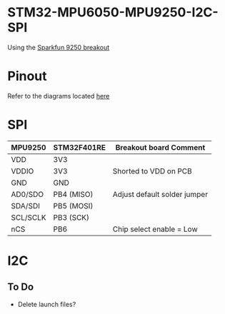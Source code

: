 # STM32-MPU6050-MPU9250-I2C-SPI

Using the [Sparkfun 9250 breakout](https://www.sparkfun.com/products/retired/13762?_ga=2.119791887.628539036.1650944818-860039329.1650581197)


# Pinout
Refer to the diagrams located [here](https://os.mbed.com/platforms/ST-Nucleo-F401RE/)


# SPI
| MPU9250  	| STM32F401RE 	| Breakout board Comment       	|
|----------	|-------------	|------------------------------	|
| VDD      	| 3V3         	|                              	|
| VDDIO    	| 3V3         	| Shorted to VDD on PCB        	|
| GND      	| GND         	|                              	|
| AD0/SDO  	| PB4 (MISO)  	| Adjust default solder jumper 	|
| SDA/SDI  	| PB5 (MOSI)  	|                              	|
| SCL/SCLK 	| PB3 (SCK)   	|                              	|
| nCS      	| PB6         	| Chip select enable = Low     	|

# I2C


## To Do 
- Delete launch files?